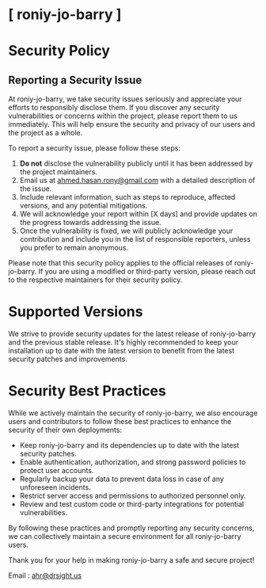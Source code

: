 # [ roniy-jo-barry ]

# Security Policy

## Reporting a Security Issue

At roniy-jo-barry, we take security issues seriously and appreciate your efforts to responsibly disclose them. If you discover any security vulnerabilities or concerns within the project, please report them to us immediately. This will help ensure the security and privacy of our users and the project as a whole.

To report a security issue, please follow these steps:

1. **Do not** disclose the vulnerability publicly until it has been addressed by the project maintainers.
2. Email us at [ahmed.hasan.rony@gmail.com](mailto:ahmed.hasan.rony@gmail.com) with a detailed description of the issue.
3. Include relevant information, such as steps to reproduce, affected versions, and any potential mitigations.
4. We will acknowledge your report within [X days] and provide updates on the progress towards addressing the issue.
5. Once the vulnerability is fixed, we will publicly acknowledge your contribution and include you in the list of responsible reporters, unless you prefer to remain anonymous.

Please note that this security policy applies to the official releases of roniy-jo-barry. If you are using a modified or third-party version, please reach out to the respective maintainers for their security policy.

# Supported Versions

We strive to provide security updates for the latest release of roniy-jo-barry and the previous stable release. It's highly recommended to keep your installation up to date with the latest version to benefit from the latest security patches and improvements.

# Security Best Practices

While we actively maintain the security of roniy-jo-barry, we also encourage users and contributors to follow these best practices to enhance the security of their own deployments:

- Keep roniy-jo-barry and its dependencies up to date with the latest security patches.
- Enable authentication, authorization, and strong password policies to protect user accounts.
- Regularly backup your data to prevent data loss in case of any unforeseen incidents.
- Restrict server access and permissions to authorized personnel only.
- Review and test custom code or third-party integrations for potential vulnerabilities.

By following these practices and promptly reporting any security concerns, we can collectively maintain a secure environment for all roniy-jo-barry users.

Thank you for your help in making roniy-jo-barry a safe and secure project!

Email : [ahr@drsight.us](mailto:ahr@drsight.us)


